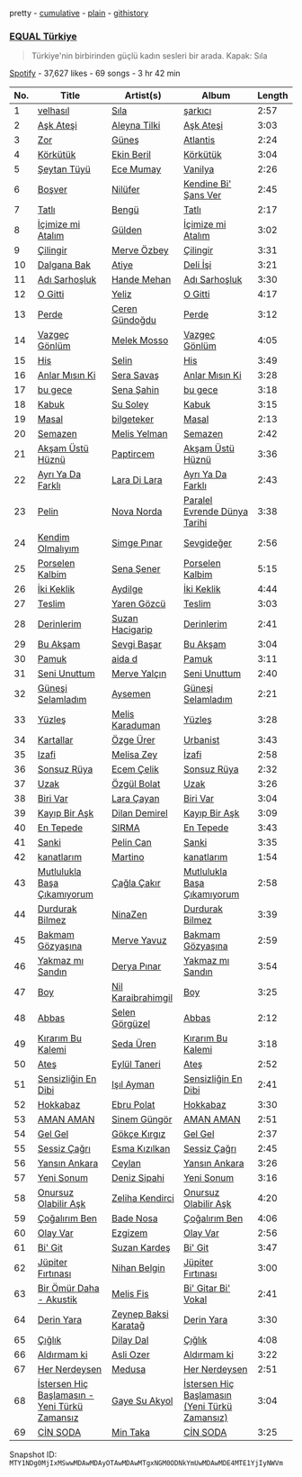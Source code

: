 pretty - [cumulative](/playlists/cumulative/37i9dQZF1DX3aD9A9aINSs.md) - [plain](/playlists/plain/37i9dQZF1DX3aD9A9aINSs) - [githistory](https://github.githistory.xyz/mackorone/spotify-playlist-archive/blob/main/playlists/plain/37i9dQZF1DX3aD9A9aINSs)

### [EQUAL Türkiye](https://open.spotify.com/playlist/37i9dQZF1DX3aD9A9aINSs)

> Türkiye'nin birbirinden güçlü kadın sesleri bir arada\. Kapak: Sıla

[Spotify](https://open.spotify.com/user/spotify) - 37,627 likes - 69 songs - 3 hr 42 min

| No. | Title | Artist(s) | Album | Length |
|---|---|---|---|---|
| 1 | [velhasıl](https://open.spotify.com/track/2h8yD1Tz2HHZtrALa4CA6l) | [Sıla](https://open.spotify.com/artist/5gFPi3KWXEwA9bLEO47Ow0) | [şarkıcı](https://open.spotify.com/album/2yXeZdW1B4KXNSO5pUdFdJ) | 2:57 |
| 2 | [Aşk Ateşi](https://open.spotify.com/track/6OyI9DS9cDmrnDm6hdBJoJ) | [Aleyna Tilki](https://open.spotify.com/artist/4ckLjJztj53Ifid7WHweBn) | [Aşk Ateşi](https://open.spotify.com/album/34BUngkf7KByVukyEEVC1V) | 3:03 |
| 3 | [Zor](https://open.spotify.com/track/6hH3wEL3gFC6ObJqDsWqUD) | [Güneş](https://open.spotify.com/artist/0L3wrFI3QcbXAvFL7IaPQX) | [Atlantis](https://open.spotify.com/album/566tAtCOlz9yNPsXdXZDsr) | 2:24 |
| 4 | [Körkütük](https://open.spotify.com/track/1uMohHNqEbm8V83SggibCe) | [Ekin Beril](https://open.spotify.com/artist/1sJ90imre0sj4Kj4a8xyXp) | [Körkütük](https://open.spotify.com/album/08yIxDqlXzHOX6kKUhkgiE) | 3:04 |
| 5 | [Şeytan Tüyü](https://open.spotify.com/track/6E4KPnQAABLzlUru27GFL8) | [Ece Mumay](https://open.spotify.com/artist/5FK1YzcREfjBuxM8i7UtBe) | [Vanilya](https://open.spotify.com/album/0cGkhJpfP1JQhibRTPiTZc) | 2:26 |
| 6 | [Boşver](https://open.spotify.com/track/1npC14NMSOGVoVzL7bpm87) | [Nilüfer](https://open.spotify.com/artist/3iVIrcJmrV7GawrxVWsBUF) | [Kendine Bi' Şans Ver](https://open.spotify.com/album/3qtvFeJr2OS9Oi7mL3n60E) | 2:45 |
| 7 | [Tatlı](https://open.spotify.com/track/3SYoMgMYklcLdf8G1F2hp5) | [Bengü](https://open.spotify.com/artist/6wxh9aTFgTS4OiyYlnQBq6) | [Tatlı](https://open.spotify.com/album/1f6UmLgdYtwuJNU4IijyEN) | 2:17 |
| 8 | [İçimize mi Atalım](https://open.spotify.com/track/5zkrTbCxeD8121JI3ObSaa) | [Gülden](https://open.spotify.com/artist/1aQhhnH3sUteqgE1EbmPec) | [İçimize mi Atalım](https://open.spotify.com/album/70cpvVMptHtn4dvcYlVN6x) | 3:02 |
| 9 | [Çilingir](https://open.spotify.com/track/2cfIHytcY8luo9kgK8iLQA) | [Merve Özbey](https://open.spotify.com/artist/74IYRdqa9EFKMMXUIjGyxM) | [Çilingir](https://open.spotify.com/album/2WfjWzP7TYXT2Xd1IBWdrF) | 3:31 |
| 10 | [Dalgana Bak](https://open.spotify.com/track/1hMJ8bsT4BETNdnVNXXJPm) | [Atiye](https://open.spotify.com/artist/56g1u3Bu0S5072aksxyBei) | [Deli İşi](https://open.spotify.com/album/0B5FbJkD6IjCbUojtPlAcm) | 3:21 |
| 11 | [Adı Sarhoşluk](https://open.spotify.com/track/02mCdrudBVzT9GcJyybhFD) | [Hande Mehan](https://open.spotify.com/artist/1u3WUGLV2ZGPvwkfdvgZFl) | [Adı Sarhoşluk](https://open.spotify.com/album/3aN7wVngATckF1oWJJeP4L) | 3:30 |
| 12 | [O Gitti](https://open.spotify.com/track/7J9yeymmSFflJZTD4bbmsr) | [Yeliz](https://open.spotify.com/artist/3Oebtq87rysNEKW2bKMHoH) | [O Gitti](https://open.spotify.com/album/2MzZMcB4D2VqBhaXxxlaqa) | 4:17 |
| 13 | [Perde](https://open.spotify.com/track/2Ml9E8pXkfZxi2AdY9olqd) | [Ceren Gündoğdu](https://open.spotify.com/artist/2t6i0lQOkrmuIInzYZFM90) | [Perde](https://open.spotify.com/album/5hBWWl9MZqmmnvNaQDhN7r) | 3:12 |
| 14 | [Vazgeç Gönlüm](https://open.spotify.com/track/1YLIBYZtLUfJicAlw3OJDr) | [Melek Mosso](https://open.spotify.com/artist/5IAxUWLiTMsvc1oWPrczNj) | [Vazgeç Gönlüm](https://open.spotify.com/album/6Ldc07C46RLNYMoNUTGNMP) | 4:05 |
| 15 | [His](https://open.spotify.com/track/6bRwh3cskYWuCfzQzpsqmg) | [Selin](https://open.spotify.com/artist/5xkqotsRPu6KQ4PiWjSGQf) | [His](https://open.spotify.com/album/0L58boxRzxjiyKdYmRrI2t) | 3:49 |
| 16 | [Anlar Mısın Ki](https://open.spotify.com/track/2ITNw7z3CRSF9nEqOk1qPs) | [Sera Savaş](https://open.spotify.com/artist/0ZJEJs5ckjTCpL7BpyAHAF) | [Anlar Mısın Ki](https://open.spotify.com/album/35ueugvWjyRjCQxqWATO5u) | 3:28 |
| 17 | [bu gece](https://open.spotify.com/track/41h5gsZLVrWcuqYI45UM8e) | [Sena Şahin](https://open.spotify.com/artist/40VwjQ6yxDV90bjbDU124W) | [bu gece](https://open.spotify.com/album/3qUqGPFqnKdFOzXmWAdwq3) | 3:18 |
| 18 | [Kabuk](https://open.spotify.com/track/2ZPCzGhifU3FPtvpmffEav) | [Su Soley](https://open.spotify.com/artist/0dtUUdWmcV3TecbEICZ3A8) | [Kabuk](https://open.spotify.com/album/0TBUn2ikXwgE2YUuRVfULC) | 3:15 |
| 19 | [Masal](https://open.spotify.com/track/1w7grf1NrBv4SAw7FAepB6) | [bilgeteker](https://open.spotify.com/artist/4rD6EbWSKCTd59j1B7U7MI) | [Masal](https://open.spotify.com/album/1JFuEctCbH2RPBjeY8kjIh) | 2:13 |
| 20 | [Semazen](https://open.spotify.com/track/1qOWTtSob8vMJRwbKEGbk6) | [Melis Yelman](https://open.spotify.com/artist/5293MFbMbXTTvCZP8hezDv) | [Semazen](https://open.spotify.com/album/6TG4zRMDMfYRGKqjOF8ozH) | 2:42 |
| 21 | [Akşam Üstü Hüznü](https://open.spotify.com/track/69WDl7ZWKuf24NzZQYRsjR) | [Paptircem](https://open.spotify.com/artist/6c5OFegHscPZXitA884R1b) | [Akşam Üstü Hüznü](https://open.spotify.com/album/0eHK8sliyDd25CSlxscHlZ) | 3:36 |
| 22 | [Ayrı Ya Da Farklı](https://open.spotify.com/track/1h1UJCkG9g8NYTWU7o9Ni8) | [Lara Di Lara](https://open.spotify.com/artist/1PucedvNGJCNh6d3k9xXf5) | [Ayrı Ya Da Farklı](https://open.spotify.com/album/6EOUN3FAdU2XOWaxkCPIqD) | 2:43 |
| 23 | [Pelin](https://open.spotify.com/track/30g6Yv8DzHIs61vks3plGL) | [Nova Norda](https://open.spotify.com/artist/0A5AyLcMXZRmLE7i2maS0R) | [Paralel Evrende Dünya Tarihi](https://open.spotify.com/album/1ZbvCC3eho3J20iwjSaIBv) | 3:38 |
| 24 | [Kendim Olmalıyım](https://open.spotify.com/track/2haf5maOdgzpKpjgIwV5h3) | [Simge Pınar](https://open.spotify.com/artist/3LaMLuHw30v7Smtt3mcrjE) | [Sevgideğer](https://open.spotify.com/album/74yjPAHU9nXUlx12OWF4UZ) | 2:56 |
| 25 | [Porselen Kalbim](https://open.spotify.com/track/7z5rmdisSV8GmWCnrOd1HU) | [Sena Şener](https://open.spotify.com/artist/7CW2eGwAuElNq09rVtZYsM) | [Porselen Kalbim](https://open.spotify.com/album/2TYt9I16VcjqPaSxJXYTLD) | 5:15 |
| 26 | [İki Keklik](https://open.spotify.com/track/0WPDAe8HplTedFjDRMsV7Z) | [Aydilge](https://open.spotify.com/artist/0cjA9XY1jx3RlniZbMkCWy) | [İki Keklik](https://open.spotify.com/album/1HF4l5pBdw6R9fOmOGl2MU) | 4:44 |
| 27 | [Teslim](https://open.spotify.com/track/2IZt6ZlNYjib3QQqeyYOg9) | [Yaren Gözcü](https://open.spotify.com/artist/4R6VkmBQe4G6oImsuu11Pa) | [Teslim](https://open.spotify.com/album/1vrhHSxbMAbrm0AkGTb6zR) | 3:03 |
| 28 | [Derinlerim](https://open.spotify.com/track/0sO6XAPG3JEoJeGXUgyVYU) | [Suzan Hacigarip](https://open.spotify.com/artist/70sxCmeoRmcpTdH4atqPDV) | [Derinlerim](https://open.spotify.com/album/2yJDiyp0n2eAaOpB2Z9eQp) | 2:41 |
| 29 | [Bu Akşam](https://open.spotify.com/track/4S3MYtUZrLZ3yFYDsTUGv4) | [Sevgi Başar](https://open.spotify.com/artist/75GPpiF0Z7Fd7RkY2H8XfV) | [Bu Akşam](https://open.spotify.com/album/2dK17iv37UCqsUN4zwJ5VE) | 3:04 |
| 30 | [Pamuk](https://open.spotify.com/track/5mBeeLgD2iAjnGjiSXig4W) | [aida d](https://open.spotify.com/artist/1FNLoK6PX8Jg7GU23vrZ3v) | [Pamuk](https://open.spotify.com/album/28kJKbmmewe1KRyuuQl9OC) | 3:11 |
| 31 | [Seni Unuttum](https://open.spotify.com/track/1gYZAE4Dsb0DLAoybL9gCU) | [Merve Yalçın](https://open.spotify.com/artist/3hz9oj5H2C1iTejt5IQpW2) | [Seni Unuttum](https://open.spotify.com/album/6PIFrNfsOyOH6HbikbZ1SA) | 2:40 |
| 32 | [Güneşi Selamladım](https://open.spotify.com/track/2NdIcYKZ6rnLbpNcRxwbOc) | [Aysemen](https://open.spotify.com/artist/5yWs6I0NML8oUMCdIiKh8s) | [Güneşi Selamladım](https://open.spotify.com/album/7g0KKt7Ex9fSHN4r3q65Rm) | 2:21 |
| 33 | [Yüzleş](https://open.spotify.com/track/6424iv3eRgNPKASeIv6qBU) | [Melis Karaduman](https://open.spotify.com/artist/0aM5REcXSL40rNGsyCSxNG) | [Yüzleş](https://open.spotify.com/album/7yamlkwXwz36oBJuMufS9I) | 3:28 |
| 34 | [Kartallar](https://open.spotify.com/track/4myT7ubD40ZT0BZQFC4QrL) | [Özge Ürer](https://open.spotify.com/artist/6mjeHIMr7MLnXYsrGAwLns) | [Urbanist](https://open.spotify.com/album/4LdeFAIdHCQ9Zujf6TeaCG) | 3:43 |
| 35 | [Izafi](https://open.spotify.com/track/1Pqp6OZmNyxFae2U2nYwwH) | [Melisa Zey](https://open.spotify.com/artist/1FNdc4PQxmYAWMG7tp5t4D) | [İzafi](https://open.spotify.com/album/47DmZzcy6AJUYGXZfTTTHD) | 2:58 |
| 36 | [Sonsuz Rüya](https://open.spotify.com/track/7uLX2bWFHZ0fVNZsjDVHS0) | [Ecem Çelik](https://open.spotify.com/artist/68r0aYfdloC1g0epYmZgyb) | [Sonsuz Rüya](https://open.spotify.com/album/744tdBpHMRLL9FWi3asErL) | 2:32 |
| 37 | [Uzak](https://open.spotify.com/track/5FVtaNFO5eG6q2lfCDCoII) | [Özgül Bolat](https://open.spotify.com/artist/5UMWL8f13kCuN1ugdtyOiZ) | [Uzak](https://open.spotify.com/album/1oFWx3Jtr33hMrxvg2i6mJ) | 3:26 |
| 38 | [Biri Var](https://open.spotify.com/track/0lFFAKGRqA0Qh8ZBBJoEvy) | [Lara Çayan](https://open.spotify.com/artist/2J5Z5Gc2pgD0sdxj8qiTXO) | [Biri Var](https://open.spotify.com/album/64tQWKk4ULiPpNDyr6hZ3a) | 3:04 |
| 39 | [Kayıp Bir Aşk](https://open.spotify.com/track/1LpPrDmuau5WJTnl3mcZoS) | [Dilan Demirel](https://open.spotify.com/artist/5Mgha0Ds9HHwUzkEcbTxIS) | [Kayıp Bir Aşk](https://open.spotify.com/album/54nKkr49RLwoQtOi5Cx3XK) | 3:09 |
| 40 | [En Tepede](https://open.spotify.com/track/7ywDrGlbVMFhKigmKfRtqC) | [SIRMA](https://open.spotify.com/artist/2fYZQJ1iohAImNGjuZoFrz) | [En Tepede](https://open.spotify.com/album/5uh85s7BzfC2F6i5MU0N4t) | 3:43 |
| 41 | [Sanki](https://open.spotify.com/track/0ICRlixcaYcp3RRrtjbKEo) | [Pelin Can](https://open.spotify.com/artist/77W13pyh6YzaAVeRnedRHh) | [Sanki](https://open.spotify.com/album/5eie93xidtdXcFUVadBLJS) | 3:35 |
| 42 | [kanatlarım](https://open.spotify.com/track/5kYuBQoh1LRHojNp3yoLiz) | [Martino](https://open.spotify.com/artist/45snXmB203Ip6IDMg5B9BK) | [kanatlarım](https://open.spotify.com/album/6YjvAcxlnQtC587z3YbnWM) | 1:54 |
| 43 | [Mutlulukla Başa Çıkamıyorum](https://open.spotify.com/track/3rdHNW93muEw4wWzuCUSKu) | [Çağla Çakır](https://open.spotify.com/artist/2UXHYOYOfSXyGHHRJYZU7N) | [Mutlulukla Başa Çıkamıyorum](https://open.spotify.com/album/2o2tszOB6AfVoVTeXBWTdy) | 2:58 |
| 44 | [Durdurak Bilmez](https://open.spotify.com/track/5xZi0Pt2bAx5bHH5ggrxak) | [NinaZen](https://open.spotify.com/artist/6kHWhHGhq0AYl9wx4vqpoO) | [Durdurak Bilmez](https://open.spotify.com/album/2WlMTUCTaLHXC9Gimr6LAy) | 3:39 |
| 45 | [Bakmam Gözyaşına](https://open.spotify.com/track/7vEcqt1SkOArHmqdODKzEI) | [Merve Yavuz](https://open.spotify.com/artist/1XDB3Z3o3zlgYN9dqEP5Rw) | [Bakmam Gözyaşına](https://open.spotify.com/album/3dr5I4RU7qaR5jaFNYsHpB) | 2:59 |
| 46 | [Yakmaz mı Sandın](https://open.spotify.com/track/2PeKyrMCCd57vhXbpF3Yfv) | [Derya Pınar](https://open.spotify.com/artist/6ZA2sVaMsiaGsrMETOhxWh) | [Yakmaz mı Sandın](https://open.spotify.com/album/29oxZT4ioOnaWMpUafrg6t) | 3:54 |
| 47 | [Boy](https://open.spotify.com/track/5YiQ8Z8WGT0qX4tF88JyHY) | [Nil Karaibrahimgil](https://open.spotify.com/artist/1PpRPZXSS5ka7m5NW2TO7q) | [Boy](https://open.spotify.com/album/6BCnCaS3ElZkcG1j8rblX9) | 3:25 |
| 48 | [Abbas](https://open.spotify.com/track/6USpLMtQEtS5TAp9WyMDKE) | [Selen Görgüzel](https://open.spotify.com/artist/6bVaa6KTaSw9OL2nY81B8k) | [Abbas](https://open.spotify.com/album/0AFkZPu9UohFd6psthR7zB) | 2:12 |
| 49 | [Kırarım Bu Kalemi](https://open.spotify.com/track/7vGKoVwR9uhR3WNJJGXE4K) | [Seda Üren](https://open.spotify.com/artist/3NSgMEsEo8y8vtz3WtE22G) | [Kırarım Bu Kalemi](https://open.spotify.com/album/3C83nrWA2uC1JTgHGmpNUS) | 3:18 |
| 50 | [Ateş](https://open.spotify.com/track/1bkCpvWN4B8yaTdDzAcbrL) | [Eylül Taneri](https://open.spotify.com/artist/1ROYPZpzWoKwyD7rBS3gRP) | [Ateş](https://open.spotify.com/album/5dO5elwvH1YauW47qUyxLm) | 2:52 |
| 51 | [Sensizliğin En Dibi](https://open.spotify.com/track/2nHgoiH9eW1Xov9m4QpogQ) | [Işıl Ayman](https://open.spotify.com/artist/5q6bMEU5EbDAOrTFUvOsC0) | [Sensizliğin En Dibi](https://open.spotify.com/album/0aDJiLQRVzWYD0JkYZawDZ) | 2:41 |
| 52 | [Hokkabaz](https://open.spotify.com/track/4lVFlUrfaAItEZhcBwkTPQ) | [Ebru Polat](https://open.spotify.com/artist/75qHhz1dcbPw1jNllzGsT9) | [Hokkabaz](https://open.spotify.com/album/4m6SskCzOKxcGGgPnSgNrk) | 3:30 |
| 53 | [AMAN AMAN](https://open.spotify.com/track/7iBY1B75UxGIfZJN3Ya2q2) | [Sinem Güngör](https://open.spotify.com/artist/1vTXBkyauHdQNZGts985Vj) | [AMAN AMAN](https://open.spotify.com/album/4Amlyo6pPUnqWsg5nb4uTX) | 2:51 |
| 54 | [Gel Gel](https://open.spotify.com/track/5lCPsyfcoOrLEKa9s47vur) | [Gökçe Kırgız](https://open.spotify.com/artist/4ByD5ORLo9bbAzCJA8PnSd) | [Gel Gel](https://open.spotify.com/album/5b7Xzbv6PxrgLZ6f6uTPp7) | 2:37 |
| 55 | [Sessiz Çağrı](https://open.spotify.com/track/2ZUxeF2DwhEQzPa9XzePXS) | [Esma Kızılkan](https://open.spotify.com/artist/1teZX7x5sbYoYbfBBHvQLO) | [Sessiz Çağrı](https://open.spotify.com/album/1AtazvOwlaVaDzIGUd9Mzo) | 2:45 |
| 56 | [Yansın Ankara](https://open.spotify.com/track/3358QrlXR9TpngbQ96f4nX) | [Ceylan](https://open.spotify.com/artist/396gqBt8a2NN7gXtDWF7AJ) | [Yansın Ankara](https://open.spotify.com/album/44XRJFfdnTIf0R4V5qBmZD) | 3:26 |
| 57 | [Yeni Sonum](https://open.spotify.com/track/4ldNVv9YeIn1P2vlXHn2LM) | [Deniz Sipahi](https://open.spotify.com/artist/1WOJxQ5Ak6N4Fy9B8WcqNg) | [Yeni Sonum](https://open.spotify.com/album/4KUUoado4uAQ0nFu2Y5XNz) | 3:16 |
| 58 | [Onursuz Olabilir Aşk](https://open.spotify.com/track/5YPs5Q1saRKYEy1f9OmbpQ) | [Zeliha Kendirci](https://open.spotify.com/artist/1tj04w94VsrbwmTDVdqgGf) | [Onursuz Olabilir Aşk](https://open.spotify.com/album/38df0EFqtmLRBVk0MKpP21) | 4:20 |
| 59 | [Çoğalırım Ben](https://open.spotify.com/track/5AzhuQWDFPkT0Vp92IZ7wQ) | [Bade Nosa](https://open.spotify.com/artist/1HBN8wkDHbw1cp8EX4CFpX) | [Çoğalırım Ben](https://open.spotify.com/album/3q02lRZ5puACi2mH7h89DN) | 4:06 |
| 60 | [Olay Var](https://open.spotify.com/track/4nbLV3HpjQsnMVZXZdT9M1) | [Ezgizem](https://open.spotify.com/artist/1NdFM8FxkPYwYWZl9Zr2tj) | [Olay Var](https://open.spotify.com/album/4ZCyswP1txfb8p3XXmEZiD) | 2:56 |
| 61 | [Bi' Git](https://open.spotify.com/track/71YR9bF2Oyz124frdpY9ww) | [Suzan Kardeş](https://open.spotify.com/artist/5m4JTmo5elWQ9THLDvPYmH) | [Bi' Git](https://open.spotify.com/album/0lE3YXE0DCE8AU0qN5bTG2) | 3:47 |
| 62 | [Jüpiter Fırtınası](https://open.spotify.com/track/6a9mEC7rSGVfYKZlqGcLBK) | [Nihan Belgin](https://open.spotify.com/artist/6v7zvtUlRA6xkUxFZqJnWw) | [Jüpiter Fırtınası](https://open.spotify.com/album/7F4rO5dO9rAffbyIIzVtN7) | 3:00 |
| 63 | [Bir Ömür Daha \- Akustik](https://open.spotify.com/track/5QT5HpA4EJBUKXjDzU64Dn) | [Melis Fis](https://open.spotify.com/artist/59P035Jvn8eSY86obDOHZ8) | [Bi' Gitar Bi' Vokal](https://open.spotify.com/album/2gJn7ekfTe1sFIpm5hV2Hq) | 2:41 |
| 64 | [Derin Yara](https://open.spotify.com/track/3dyyNAZxC9v4lGE6NQGRMs) | [Zeynep Baksi Karatağ](https://open.spotify.com/artist/0JQnINHQ01rwdmLEyE2d3z) | [Derin Yara](https://open.spotify.com/album/7sxqxg0fCKbmRUVPF7BeZm) | 3:30 |
| 65 | [Çığlık](https://open.spotify.com/track/4IqjM2Y942fyyAk0uF4Nkr) | [Dilay Dal](https://open.spotify.com/artist/0dgKXNAgYiDNSdMBFQEbv1) | [Çığlık](https://open.spotify.com/album/5AX67Nxhptq6vGzbjqFVDi) | 4:08 |
| 66 | [Aldırmam ki](https://open.spotify.com/track/4qvyBexTyUoZCVeMuowEHR) | [Asli Ozer](https://open.spotify.com/artist/7GPHCN0PZGJPqU0s2BIoJY) | [Aldırmam ki](https://open.spotify.com/album/7mHpCWUPO7rtRha1iKqX6h) | 3:22 |
| 67 | [Her Nerdeysen](https://open.spotify.com/track/5d4KZ6YDDBBs8uZNoKI4TS) | [Medusa](https://open.spotify.com/artist/5JuKJB6qxlhogFVQXzq9ni) | [Her Nerdeysen](https://open.spotify.com/album/5CGROw892SONS4hKevgGFB) | 2:51 |
| 68 | [İstersen Hiç Başlamasın \- Yeni Türkü Zamansız](https://open.spotify.com/track/6zpF32LZt80IEvLGMGt20s) | [Gaye Su Akyol](https://open.spotify.com/artist/0VsS7WKuNEsKGNIWuiwSyZ) | [İstersen Hiç Başlamasın \(Yeni Türkü Zamansız\)](https://open.spotify.com/album/7JhwI4DfEGzQocnMeMUGAC) | 3:04 |
| 69 | [CİN SODA](https://open.spotify.com/track/1xid8DyuDHurAdsi7BUajW) | [Min Taka](https://open.spotify.com/artist/1IXhBghuEWlU4soJjaV5gH) | [CİN SODA](https://open.spotify.com/album/3FI2drKe1fysHk09uj2PhM) | 3:25 |

Snapshot ID: `MTY1NDg0MjIxMSwwMDAwMDAyOTAwMDAwMTgxNGM0ODNkYmUwMDAwMDE4MTE1YjIyNWVm`
